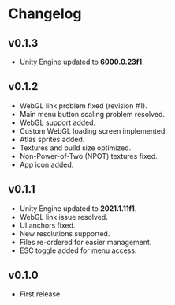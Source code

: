# Changelog

## v0.1.3

- Unity Engine updated to **6000.0.23f1**.

## v0.1.2

- WebGL link problem fixed (revision #1).
- Main menu button scaling problem resolved.
- WebGL support added.
- Custom WebGL loading screen implemented.
- Atlas sprites added.
- Textures and build size optimized.
- Non-Power-of-Two (NPOT) textures fixed.
- App icon added.

## v0.1.1

- Unity Engine updated to **2021.1.11f1**.
- WebGL link issue resolved.
- UI anchors fixed.
- New resolutions supported.
- Files re-ordered for easier management.
- ESC toggle added for menu access.

## v0.1.0

- First release.